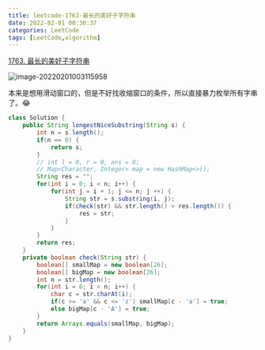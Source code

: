 ```yaml
---
title: leetcode-1763-最长的美好子字符串
date: 2022-02-01 00:30:37
categories: LeetCode
tags: [LeetCode,algorithm]
---
```


[1763. 最长的美好子字符串](https://leetcode-cn.com/problems/longest-nice-substring/)

![image-20220201003115958](https://gitee.com/cao_ziqiang/img/raw/master/20220201003116.png)

本来是想用滑动窗口的，但是不好找收缩窗口的条件，所以直接暴力枚举所有字串了。😂

```java
class Solution {
    public String longestNiceSubstring(String s) {
        int n = s.length();
        if(n == 0) {
            return s;
        }
        // int l = 0, r = 0, ans = 0;
        // Map<Character, Integer> map = new HashMap<>();
        String res = "";
        for(int i = 0; i < n; i++) {
            for(int j = i + 1; j <= n; j ++) {
                String str = s.substring(i, j);
                if(check(str) && str.length() > res.length()) {
                    res = str;
                }
            }
        }
        return res;
    }
    private boolean check(String str) {
        boolean[] smallMap = new boolean[26];
        boolean[] bigMap = new boolean[26];
        int n = str.length();
        for(int i = 0; i < n; i++) {
            char c = str.charAt(i);
            if(c >= 'a' && c <= 'z') smallMap[c - 'a'] = true;
            else bigMap[c - 'A'] = true;
        }
        return Arrays.equals(smallMap, bigMap);
    }
}
```

